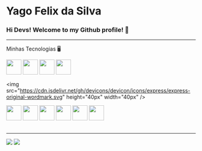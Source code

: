 


<h1>Yago Felix da Silva</h1>

### Hi Devs! Welcome to my Github profile! 👋


<hr>

Minhas Tecnologias 🖥️

<div style="display: inline_block" />
  
<img src="https://cdn.jsdelivr.net/gh/devicons/devicon/icons/javascript/javascript-original.svg" height="40px"  width="40px" />
                                                                                                                             
<img src="https://cdn.jsdelivr.net/gh/devicons/devicon/icons/nodejs/nodejs-original.svg" height="40px"  width="40px" />
                                                                                                                    
<img src="https://cdn.jsdelivr.net/gh/devicons/devicon/icons/npm/npm-original-wordmark.svg" height="40px"  width="40px" />

<img src="https://cdn.jsdelivr.net/gh/devicons/devicon/icons/yarn/yarn-original-wordmark.svg" height="40px"  width="40px" />

<img src="https://cdn.jsdelivr.net/gh/devicons/devicon/icons/express/express-original-wordmark.svg" <i class="devicon-express-original-wordmark"></i> height="40px"  width="40px" />
                
<img src="https://cdn.jsdelivr.net/gh/devicons/devicon/icons/css3/css3-original.svg" height="40px"  width="40px" />

<img src="https://cdn.jsdelivr.net/gh/devicons/devicon/icons/html5/html5-original.svg" height="40px"  width="40px" />

<img src="https://cdn.jsdelivr.net/gh/devicons/devicon/icons/mysql/mysql-original.svg" height="40px"  width="40px" />

<img src="https://cdn.jsdelivr.net/gh/devicons/devicon/icons/sequelize/sequelize-original.svg" height="40px"  width="40px" />

<img src="https://cdn.jsdelivr.net/gh/devicons/devicon/icons/git/git-original.svg" height="40px"  width="40px" />

<img src="https://cdn.jsdelivr.net/gh/devicons/devicon/icons/react/react-original-wordmark.svg" height="40px"  width="40px" />
    
</div>        
          



<!--
**YagoFelix/YagoFelix** is a ✨ _special_ ✨ repository because its `README.md` (this file) appears on your GitHub profile.

Here are some ideas to get you started:

- 🔭 I’m currently working on ...
- 🌱 I’m currently learning ...
- 👯 I’m looking to collaborate on ...
- 🤔 I’m looking for help with ...
- 💬 Ask me about ...
- 📫 How to reach me: ...
- 😄 Pronouns: ...
- ⚡ Fun fact: ...
-->

<br>
<hr>

<div>
<a href = "mailto:y.felixdasilva@gmail.com"><img src="https://img.shields.io/badge/Gmail-D14836?style=for-the-badge&logo=gmail&logoColor=white" target="_blank"></a>
<a href="https://www.linkedin.com/in/yago-felix-12b29587/" target="_blank"><img src="https://img.shields.io/badge/-LinkedIn-%230077B5?style=for-the-badge&logo=linkedin&logoColor=white" target="_blank"></a>   
</div>

